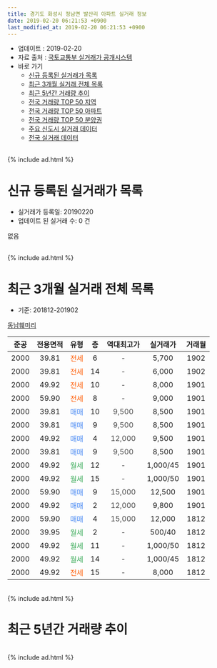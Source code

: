 ```yaml
---
title: 경기도 화성시 정남면 발산리 아파트 실거래 정보
date: 2019-02-20 06:21:53 +0900
last_modified_at: 2019-02-20 06:21:53 +0900
---
```


* 업데이트 : 2019-02-20
* 자료 출처 : [국토교통부 실거래가 공개시스템](http://rt.molit.go.kr)
* 바로 가기
    * [신규 등록된 실거래가 목록](#신규-등록된-실거래가-목록)
    * [최근 3개월 실거래 전체 목록](#최근-3개월-실거래-전체-목록)
    * [최근 5년간 거래량 추이](#최근-5년간-거래량-추이)
    * [전국 거래량 TOP 50 지역](https://inasie.github.io/apt-trade-info/최근-3개월-전국에서-가장-거래가-많이-발생한-지역)
    * [전국 거래량 TOP 50 아파트](https://inasie.github.io/apt-trade-info/최근-3개월-전국에서-가장-거래가-많이-발생한-아파트)
    * [전국 거래량 TOP 50 분양권](https://inasie.github.io/apt-trade-info/최근-3개월-전국에서-가장-거래가-많이-발생한-분양권)
    * [주요 신도시 실거래 데이터](https://inasie.github.io/apt-trade-info/주요-신도시)
    * [전국 실거래 데이터](https://inasie.github.io/apt-trade-info/전국)
<br>
{% include ad.html %}
<br>

# 신규 등록된 실거래가 목록
* 실거래가 등록일: 20190220
* 업데이트 된 실거래 수: 0 건

없음

<br>
{% include ad.html %}
<br>

# 최근 3개월 실거래 전체 목록
* 기준: 201812-201902


[동남훼미리](https://search.naver.com/search.naver?query=%EA%B2%BD%EA%B8%B0%EB%8F%84+%ED%99%94%EC%84%B1%EC%8B%9C+%EC%A0%95%EB%82%A8%EB%A9%B4+%EB%B0%9C%EC%82%B0%EB%A6%AC+%EB%8F%99%EB%82%A8%ED%9B%BC%EB%AF%B8%EB%A6%AC)

|준공|전용면적|유형|층|역대최고가|실거래가|거래월|
|:---:|:---:|:---:|:---:|:---:|:---:|:---:|
|2000|39.81|<span style="color:#ff5a00">전세</span>|6|<span style="color:#444444">-</span>|5,700|1902|
|2000|39.81|<span style="color:#ff5a00">전세</span>|14|<span style="color:#444444">-</span>|6,000|1902|
|2000|49.92|<span style="color:#ff5a00">전세</span>|10|<span style="color:#444444">-</span>|8,000|1901|
|2000|59.90|<span style="color:#ff5a00">전세</span>|8|<span style="color:#444444">-</span>|9,000|1901|
|2000|39.81|<span style="color:#4285f3">매매</span>|10|<span style="color:#444444">9,500</span>|8,500|1901|
|2000|39.81|<span style="color:#4285f3">매매</span>|9|<span style="color:#444444">9,500</span>|8,500|1901|
|2000|49.92|<span style="color:#4285f3">매매</span>|4|<span style="color:#444444">12,000</span>|9,500|1901|
|2000|39.81|<span style="color:#4285f3">매매</span>|9|<span style="color:#444444">9,500</span>|8,500|1901|
|2000|49.92|<span style="color:#34a853">월세</span>|12|<span style="color:#444444">-</span>|1,000/45|1901|
|2000|49.92|<span style="color:#34a853">월세</span>|15|<span style="color:#444444">-</span>|1,000/50|1901|
|2000|59.90|<span style="color:#4285f3">매매</span>|9|<span style="color:#444444">15,000</span>|12,500|1901|
|2000|49.92|<span style="color:#4285f3">매매</span>|2|<span style="color:#444444">12,000</span>|9,800|1901|
|2000|59.90|<span style="color:#4285f3">매매</span>|4|<span style="color:#444444">15,000</span>|12,000|1812|
|2000|39.95|<span style="color:#34a853">월세</span>|2|<span style="color:#444444">-</span>|500/40|1812|
|2000|49.92|<span style="color:#34a853">월세</span>|11|<span style="color:#444444">-</span>|1,000/50|1812|
|2000|49.92|<span style="color:#34a853">월세</span>|14|<span style="color:#444444">-</span>|1,000/45|1812|
|2000|49.92|<span style="color:#ff5a00">전세</span>|15|<span style="color:#444444">-</span>|8,000|1812|


<br>
{% include ad.html %}
<br>

# 최근 5년간 거래량 추이


<div style="width:100%;">
    <canvas id="deal_progress" height="200"></canvas>
</div>

<script>
new Chart(document.getElementById("deal_progress"), {
    type: 'line',
    data: {
        labels: ['201402','201403','201404','201405','201406','201407','201408','201409','201410','201411','201412','201501','201502','201503','201504','201505','201506','201507','201508','201509','201510','201511','201512','201601','201602','201603','201604','201605','201606','201607','201608','201609','201610','201611','201612','201701','201702','201703','201704','201705','201706','201707','201708','201709','201710','201711','201712','201801','201802','201803','201804','201805','201806','201807','201808','201809','201810','201811','201812','201901','201902'],
        datasets: [{
            label: '매매',
            pointRadius: 1,
            data: [8, 8, 11, 6, 2, 3, 8, 12, 9, 5, 6, 10, 7, 12, 6, 6, 9, 7, 8, 6, 10, 8, 7, 6, 11, 7, 6, 6, 9, 13, 7, 9, 9, 6, 4, 3, 9, 10, 7, 7, 6, 11, 3, 9, 6, 5, 4, 3, 4, 6, 4, 5, 4, 6, 6, 6, 4, 4, 1, 6, 0],
            borderColor: "rgba(255, 201, 14, 1)",
            backgroundColor: "rgba(255, 201, 14, 0.5)",
            fill: false,
            lineTension: 0
        },{
            label: '전월세',
            pointRadius: 1,
            data: [10, 16, 11, 9, 12, 7, 7, 11, 4, 8, 10, 6, 8, 8, 13, 2, 9, 10, 7, 5, 4, 7, 6, 6, 7, 13, 8, 5, 6, 9, 6, 5, 8, 7, 5, 6, 12, 11, 5, 4, 3, 9, 6, 11, 4, 6, 7, 5, 4, 8, 4, 5, 2, 3, 6, 5, 4, 3, 4, 4, 2],
            borderColor: "rgba(0, 141, 185, 1)",
            backgroundColor: "rgba(0, 141, 185, 0.5)",
            fill: false,
            lineTension: 0
        }
        ]
    },
    options: {
        responsive: true,
        title: {
            display: false
        },
        tooltips: {
            mode: 'index',
            intersect: false
        },
        hover: {
            mode: 'nearest',
            intersect: true
        },
        scales: {
            xAxes: [{
                display: true,
                scaleLabel: {
                    display: true,
                    labelString: '년/월'
                }
            }],
            yAxes: [{
                display: true,
                ticks: {
                    suggestedMin: 0,
                },
                scaleLabel: {
                    display: true,
                    labelString: '실거래 수'
                }
            }]
        }
    }
});

</script>


<br>
{% include ad.html %}
<br>

